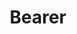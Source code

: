 ---
blog: https://bearer.com/blog/introducing-bearer-assistant
codehost: https://github.com/https://github.com/bearer/bearer
linkedin: https://linkedin.com/company/bearer
logohandle: bearer
sort: bearer
title: Bearer
twitter: https://x.com/trybearer
website: https://www.bearer.com/
youtube: https://youtube.com/channel/UCA7XlQrXbMvoolzC5rWw45Q
---